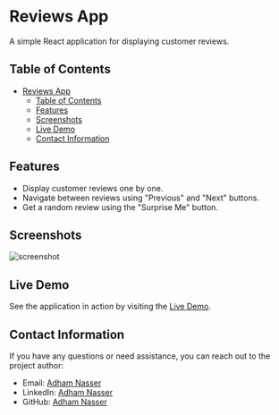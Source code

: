 # Reviews App

A simple React application for displaying customer reviews.

## Table of Contents

- [Reviews App](#reviews-app)
  - [Table of Contents](#table-of-contents)
  - [Features](#features)
  - [Screenshots](#screenshots)
  - [Live Demo](#live-demo)
  - [Contact Information](#contact-information)

## Features

- Display customer reviews one by one.
- Navigate between reviews using "Previous" and "Next" buttons.
- Get a random review using the "Surprise Me" button.

## Screenshots

![screenshot](./screenshot.png)

## Live Demo

See the application in action by visiting the [Live Demo](https://your-live-demo-url.com).

## Contact Information

If you have any questions or need assistance, you can reach out to the project author:

- Email: [Adham Nasser](mailto:adhamxiii@gmail.com)
- LinkedIn: [Adham Nasser](https://www.linkedin.com/in/adham-nasser-xiii/)
- GitHub: [Adham Nasser](https://github.com/Adham-XIII)
